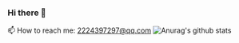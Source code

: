 ### Hi there 👋
📫 How to reach me: 2224397297@qq.com
![Anurag's github stats](https://github-readme-stats.vercel.app/api?username=huangdaohong)

